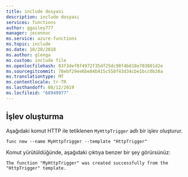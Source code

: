 ```yaml
---
title: include dosyası
description: include dosyası
services: functions
author: ggailey777
manager: jeconnoc
ms.service: azure-functions
ms.topic: include
ms.date: 10/20/2018
ms.author: glenga
ms.custom: include file
ms.openlocfilehash: 83f3def8f4972f35df25dc98f4b818e703801d2e
ms.sourcegitcommit: 78ebf29ee6be84b415c558f43d34cbe1bcc0b38a
ms.translationtype: MT
ms.contentlocale: tr-TR
ms.lasthandoff: 08/12/2019
ms.locfileid: "68949977"
---
```

## <a name="create-a-function"></a>İşlev oluşturma

Aşağıdaki komut HTTP ile tetiklenen `MyHttpTrigger` adlı bir işlev oluşturur.

```command
func new --name MyHttpTrigger --template "HttpTrigger"
```

Komut yürütüldüğünde, aşağıdaki çıktıya benzer bir şey görürsünüz:

```output
The function "MyHttpTrigger" was created successfully from the "HttpTrigger" template.
```
